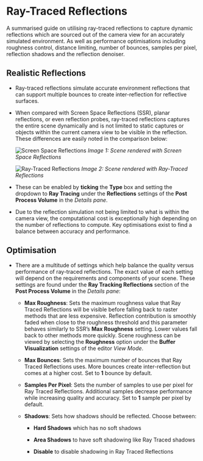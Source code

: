 # Ray-Traced Reflections

A summarised guide on utilising ray-traced reflections to capture dynamic reflections which are sourced out of the camera view for an accurately simulated environment. As well as performance optimisations including roughness control, distance limiting, number of bounces, samples per pixel, reflection shadows and the reflection denoiser.

## Realistic Reflections
* Ray-traced reflections simulate accurate environment reflections that can support multiple bounces to create inter-reflection for reflective surfaces. 
  
* When compared with Screen Space Reflections (SSR), planar reflections, or even reflection probes, ray-traced reflections captures the entire scene dynamically and is not limited to static captures or objects within the current camera view to be visible in the reflection. These differences are easily noted in the comparison below:

    ![Screen Space Reflections](https://docs.unrealengine.com/Images/Engine/Rendering/RayTracing/RT_Reflections_Disabled.jpg)
    *Image 1: Scene rendered with Screen Space Reflections*

    ![Ray-Traced Reflections](https://docs.unrealengine.com/Images/Engine/Rendering/RayTracing/RT_Reflections_Enabled-1.jpg)
    *Image 2: Scene rendered with Ray-Traced Reflections*
  
* These can be enabled by **ticking** the **Type** box and setting the dropdown to **Ray Tracing** under the **Reflections** settings of the **Post Process Volume** in the *Details pane*.
  
* Due to the reflection simulation not being limited to what is within the camera view, the computational cost is exceptionally high depending on the number of reflections to compute. Key optimisations exist to find a balance between accuracy and performance.

## Optimisation
* There are a multitude of settings which help balance the quality versus performance of ray-traced reflections. The exact value of each setting will depend on the requirements and components of your scene. These settings are found under the **Ray Tracking Reflections** section of the **Post Process Volume** in the *Details pane*:

  * **Max Roughness**: Sets the maximum roughness value that Ray Traced Reflections will be visible before falling back to raster methods that are less expensive. Reflection contribution is smoothly faded when close to the roughness threshold and this parameter behaves similarly to SSR’s **Max Roughness** setting. Lower values fall back to other methods more quickly. Scene roughness can be viewed by selecting the **Roughness** option under the **Buffer Visualization** settings of the editor *View Mode*.

  * **Max Bounces**: Sets the maximum number of bounces that Ray Traced Reflections uses. More bounces create inter-reflection but comes at a higher cost. Set to **1** bounce by default.

  * **Samples Per Pixel**: Sets the number of samples to use per pixel for Ray Traced Reflections. Additional samples decrease performance while increasing quality and accuracy. Set to **1** sample per pixel by default.

  * **Shadows**: Sets how shadows should be reflected. Choose between:

    * **Hard Shadows** which has no soft shadows

    * **Area Shadows** to have soft shadowing like Ray Traced shadows

    * **Disable** to disable shadowing in Ray Traced Reflections